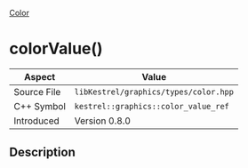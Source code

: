 [Color](index)
# colorValue()
| Aspect | Value |
| --- | --- |
| Source File | `libKestrel/graphics/types/color.hpp` |
| C++ Symbol | `kestrel::graphics::color_value_ref` |
| Introduced | Version 0.8.0 |
## Description

